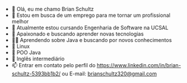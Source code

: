 - 👋 Olá, eu me chamo Brian Schultz
- 🤝 Estou em busca de um emprego para me tornar um profissional melhor
- 🌱 Atualmente estou cursando Engenharia de Software na UCSAL
- 💞️ Apaixonado e buscando aprender novas tecnologias 
- 👨‍💻 Aprendendo sobre Java e buscando por novos conhecimentos
- 💬 Linux
- 📄 POO Java 
- 📝 Inglês intermediário 
- 📫 Entrar em contato pelo perfil do https://www.linkedin.com/in/brian-schultz-5393bb1b2/ ou E-mail: brianschultz320@gmail.com
